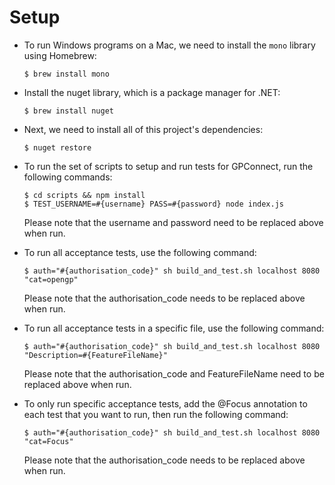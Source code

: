 Setup
=====

* To run Windows programs on a Mac, we need to install the `mono` library using Homebrew:
    ```
    $ brew install mono
    ```

* Install the nuget library, which is a package manager for .NET:
    ```
    $ brew install nuget
    ```

* Next, we need to install all of this project's dependencies:
    ```
    $ nuget restore
    ```


* To run the set of scripts to setup and run tests for GPConnect, run the following commands:
    ```
    $ cd scripts && npm install
    $ TEST_USERNAME=#{username} PASS=#{password} node index.js
    ```
    Please note that the username and password need to be replaced above when run.


* To run all acceptance tests, use the following command:
    ```
    $ auth="#{authorisation_code}" sh build_and_test.sh localhost 8080 "cat=opengp"
    ```
    Please note that the authorisation_code needs to be replaced above when run.


* To run all acceptance tests in a specific file, use the following command:
    ```                                                                           
    $ auth="#{authorisation_code}" sh build_and_test.sh localhost 8080 "Description=#{FeatureFileName}"
    ```
    Please note that the authorisation_code and FeatureFileName need to be replaced above when run.
 
 
* To only run specific acceptance tests, add the @Focus annotation to each test that you want to run, then run the following command:
    ```                                                                       
    $ auth="#{authorisation_code}" sh build_and_test.sh localhost 8080 "cat=Focus"
    ```
    Please note that the authorisation_code needs to be replaced above when run.

